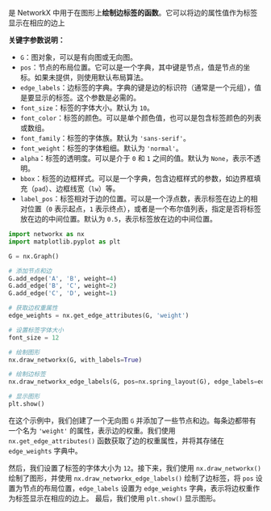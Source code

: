  是 NetworkX 中用于在图形上**绘制边标签的函数**。它可以将边的属性值作为标签显示在相应的边上

**关键字参数说明：**
- `G`：图对象，可以是有向图或无向图。
- `pos`：节点的布局位置。它可以是一个字典，其中键是节点，值是节点的坐标。如果未提供，则使用默认布局算法。
- `edge_labels`：边标签的字典。字典的键是边的标识符（通常是一个元组），值是要显示的标签。这个参数是必需的。
- `font_size`：标签的字体大小。默认为 `10`。
- `font_color`：标签的颜色。可以是单个颜色值，也可以是包含标签颜色的列表或数组。
- `font_family`：标签的字体族。默认为 `'sans-serif'`。
- `font_weight`：标签的字体粗细。默认为 `'normal'`。
- `alpha`：标签的透明度。可以是介于 `0` 和 `1` 之间的值。默认为 `None`，表示不透明。
- `bbox`：标签的边框样式。可以是一个字典，包含边框样式的参数，如边界框填充（`pad`）、边框线宽（`lw`）等。
- `label_pos`：标签相对于边的位置。可以是一个浮点数，表示标签在边上的相对位置（`0` 表示起点，`1` 表示终点），或者是一个布尔值列表，指定是否将标签放在边的中间位置。默认为 `0.5`，表示标签放在边的中间位置。

```python
import networkx as nx
import matplotlib.pyplot as plt

G = nx.Graph()

# 添加节点和边
G.add_edge('A', 'B', weight=4)
G.add_edge('B', 'C', weight=2)
G.add_edge('C', 'D', weight=1)

# 获取边权重属性
edge_weights = nx.get_edge_attributes(G, 'weight')

# 设置标签字体大小
font_size = 12

# 绘制图形
nx.draw_networkx(G, with_labels=True)

# 绘制边标签
nx.draw_networkx_edge_labels(G, pos=nx.spring_layout(G), edge_labels=edge_weights, font_size=font_size)

# 显示图形
plt.show()
```

在这个示例中，我们创建了一个无向图 `G` 并添加了一些节点和边。每条边都带有一个名为 `'weight'` 的属性，表示边的权重。我们使用 `nx.get_edge_attributes()` 函数获取了边的权重属性，并将其存储在 `edge_weights` 字典中。

然后，我们设置了标签的字体大小为 `12`。接下来，我们使用 `nx.draw_networkx()` 绘制了图形，并使用 `nx.draw_networkx_edge_labels()` 绘制了边标签，将 `pos` 设置为节点的布局位置，`edge_labels` 设置为 `edge_weights` 字典，表示将边权重作为标签显示在相应的边上。
最后，我们使用 `plt.show()` 显示图形。

